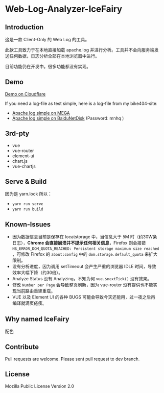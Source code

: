 # Web-Log-Analyzer-IceFairy

## Introduction

这是一款 Client-Only 的 Web Log 的工具。

此款工具致力于在本地直接加载 apache.log 并进行分析。工具并不会向服务端发送任何数据，日志分析全部在本地浏览器中进行。

目前功能仍在开发中。很多功能都没有实现。

## Demo

[Demo on Cloudflare](https://server2.catscarlet.com/demo/Web-Log-Analyzer-IceFairy/)

If you need a log-file as test simple, here is a log-file from my bike404-site:
- [Apache log simple on  MEGA](https://mega.nz/#!OsNhxQCL!Rx3enFeVI4pJY0hp3zS2JlokGWx38UizbzLTcK2eLIY)
- [Apache log simple on BaiduNetDisk](https://pan.baidu.com/s/1CZD_dDxd4P_Fp6S0xv1uWw) \(Password: mnhq \)

## 3rd-pty

- vue
- vue-router
- element-ui
- chart.js
- vue-chartjs

## Serve & Build

因为是 yarn.lock 所以：

- `yarn run serve`
- `yarn run build`

## Known-Issues

- 因为数据信息目前是保存在 locatstorage 中，当信息大于 5M 时（约30W条日志），**Chrome 会直接崩溃并不提示任何相关信息**，Firefox 则会报错 `NS_ERROR_DOM_QUOTA_REACHED: Persistent storage maximum size reached` ，可修改 Firefox 的 `about:config` 中的 `dom.storage.default_quota` 来扩大限制。
- 没有分析进度，因为调用 setTimeout 会产生严重的浏览器 IDLE 时间，导致效率大幅下降（约30倍）。
- Analyze Status 没有 Analyzing，不知为何 `vue.$nextTick()` 没有效果。
- 修改 `Number per Page` 会导致整页刷新，因为 vue-router 没有提供也不能实现当前路由重建重载。
- VUE 以及 Element UI 的各种 BUGS 可能会导致今天还能用，过一夜之后再编译就满页疮痍。

## Why named IceFairy

配色

## Contribute

Pull requests are welcome. Please sent pull request to dev branch.

## License

Mozilla Public License Version 2.0
